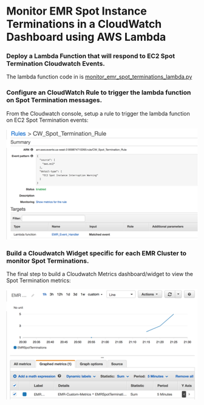 # Monitor EMR Spot Instance Terminations in a CloudWatch Dashboard using AWS Lambda


### Deploy a Lambda Function that will respond to EC2 Spot Termination Cloudwatch Events.

The lambda function code in is [monitor_emr_spot_terminations_lambda.py](https://github.com/nmukerje/misc/blob/master/EMR_Spot_Terminations/monitor_emr_spot_terminations_lambda.py)

### Configure an CloudWatch Rule to trigger the lambda function on Spot Termination messages.

From the Cloudwatch console, setup a rule to trigger the lambda function on EC2 Spot Termination events:

![Cloudwatch Event Rule](https://github.com/nmukerje/misc/blob/master/EMR_Spot_Terminations/ec2_spot-termination_cw_rule.png)

### Build a Cloudwatch Widget specific for each EMR Cluster to monitor Spot Terminations.

The final step to build a Cloudwatch Metrics dashboard/widget to view the Spot Termination metrics:

![Cloudwatch Metrics Dashboard](https://github.com/nmukerje/misc/blob/master/EMR_Spot_Terminations/cw_chart.png)
